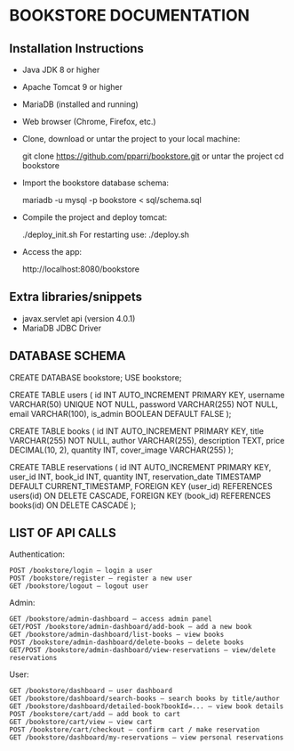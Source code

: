 # BOOKSTORE DOCUMENTATION

## Installation Instructions

- Java JDK 8 or higher
- Apache Tomcat 9 or higher
- MariaDB (installed and running)
- Web browser (Chrome, Firefox, etc.)

- Clone, download or untar the project to your local machine:

    git clone https://github.com/pparri/bookstore.git or untar the project
    cd bookstore

- Import the bookstore database schema:

    mariadb -u mysql -p bookstore < sql/schema.sql

- Compile the project and deploy tomcat:
    
    ./deploy_init.sh
    For restarting use:
    ./deploy.sh

- Access the app:

    http://localhost:8080/bookstore


## Extra libraries/snippets

- javax.servlet api (version 4.0.1)
- MariaDB JDBC Driver


## DATABASE SCHEMA

CREATE DATABASE bookstore;
USE bookstore;

CREATE TABLE users (
    id INT AUTO_INCREMENT PRIMARY KEY,
    username VARCHAR(50) UNIQUE NOT NULL,
    password VARCHAR(255) NOT NULL,
    email VARCHAR(100),
    is_admin BOOLEAN DEFAULT FALSE
);

CREATE TABLE books (
    id INT AUTO_INCREMENT PRIMARY KEY,
    title VARCHAR(255) NOT NULL,
    author VARCHAR(255),
    description TEXT,
    price DECIMAL(10, 2),
    quantity INT,
    cover_image VARCHAR(255)
);

CREATE TABLE reservations (
    id INT AUTO_INCREMENT PRIMARY KEY,
    user_id INT,
    book_id INT,
    quantity INT,
    reservation_date TIMESTAMP DEFAULT CURRENT_TIMESTAMP,
    FOREIGN KEY (user_id) REFERENCES users(id) ON DELETE CASCADE,
    FOREIGN KEY (book_id) REFERENCES books(id) ON DELETE CASCADE
);

## LIST OF API CALLS

Authentication:

    POST /bookstore/login – login a user
    POST /bookstore/register – register a new user
    GET /bookstore/logout – logout user

Admin:

    GET /bookstore/admin-dashboard – access admin panel
    GET/POST /bookstore/admin-dashboard/add-book – add a new book
    GET /bookstore/admin-dashboard/list-books – view books
    POST /bookstore/admin-dashboard/delete-books – delete books
    GET/POST /bookstore/admin-dashboard/view-reservations – view/delete reservations

User:

    GET /bookstore/dashboard – user dashboard
    GET /bookstore/dashboard/search-books – search books by title/author
    GET /bookstore/dashboard/detailed-book?bookId=... – view book details
    POST /bookstore/cart/add – add book to cart
    GET /bookstore/cart/view – view cart
    POST /bookstore/cart/checkout – confirm cart / make reservation
    GET /bookstore/dashboard/my-reservations – view personal reservations